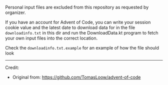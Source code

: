 Personal input files are excluded from this repository as requested by organizer.

If you have an account for Advent of Code, you can write your session cookie value and the latest date to download data
for in the file `downloadinfo.txt` in this dir and run the DownloadData.kt program to fetch your own input files into the
correct location.

Check the `downloadinfo.txt.example` for an example of how the file should look

---

Credit:
* Original from: https://github.com/TomasLoow/advent-of-code